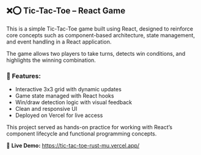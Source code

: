 ## ❌⭕ Tic-Tac-Toe – React Game

This is a simple Tic-Tac-Toe game built using React, designed to reinforce core concepts such as component-based architecture, state management, and event handling in a React application.

The game allows two players to take turns, detects win conditions, and highlights the winning combination.

### 🔧 Features:
- Interactive 3x3 grid with dynamic updates
- Game state managed with React hooks
- Win/draw detection logic with visual feedback
- Clean and responsive UI
- Deployed on Vercel for live access

This project served as hands-on practice for working with React’s component lifecycle and functional programming concepts.

🔗 **Live Demo:** https://tic-tac-toe-rust-mu.vercel.app/
